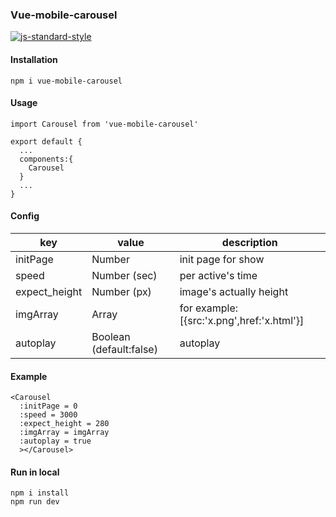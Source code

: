 ### Vue-mobile-carousel

[![js-standard-style](https://img.shields.io/badge/code%20style-standard-brightgreen.svg)](http://standardjs.com)

#### Installation
    npm i vue-mobile-carousel

#### Usage
    import Carousel from 'vue-mobile-carousel'

    export default {
      ...
      components:{
        Carousel
      }
      ...
    }
#### Config
| key               | value                     |   description   |
| --------          | ---------                 | -----------     |
| initPage          | Number                    | init page for show     |
| speed             | Number (sec)              | per active's time     |
| expect_height     | Number (px)               |  image's actually height     |
| imgArray          | Array                     | for example:[{src:'x.png',href:'x.html'}]    |
| autoplay          | Boolean (default:false)   | autoplay    |

#### Example
    <Carousel
      :initPage = 0
      :speed = 3000
      :expect_height = 280
      :imgArray = imgArray
      :autoplay = true
      ></Carousel>
#### Run in local
    npm i install
    npm run dev
